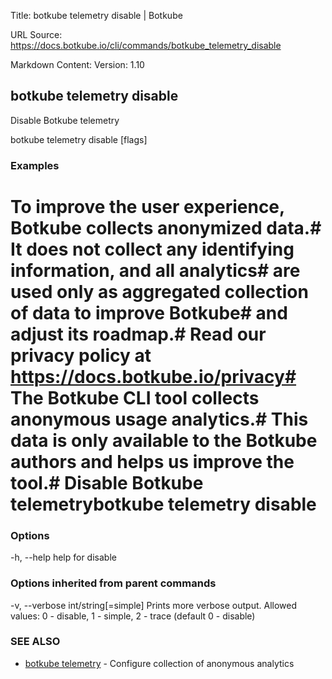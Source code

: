 Title: botkube telemetry disable | Botkube

URL Source: https://docs.botkube.io/cli/commands/botkube_telemetry_disable

Markdown Content:
Version: 1.10

botkube telemetry disable[​](#botkube-telemetry-disable"Directlinktobotkubetelemetrydisable")
---------------------------------------------------------------------------------------------------

Disable Botkube telemetry

botkube telemetry disable [flags]

### Examples[​](#examples"DirectlinktoExamples")

# To improve the user experience, Botkube collects anonymized data.# It does not collect any identifying information, and all analytics# are used only as aggregated collection of data to improve Botkube# and adjust its roadmap.# Read our privacy policy at https://docs.botkube.io/privacy# The Botkube CLI tool collects anonymous usage analytics.# This data is only available to the Botkube authors and helps us improve the tool.# Disable Botkube telemetrybotkube telemetry disable

### Options[​](#options"DirectlinktoOptions")

-h, --help   help for disable

### Options inherited from parent commands[​](#options-inherited-from-parent-commands"DirectlinktoOptionsinheritedfromparentcommands")

-v, --verbose int/string[=simple]   Prints more verbose output. Allowed values: 0 - disable, 1 - simple, 2 - trace (default 0 - disable)

### SEE ALSO[​](#see-also"DirectlinktoSEEALSO")

*   [botkube telemetry](https://docs.botkube.io/cli/commands/botkube_telemetry) - Configure collection of anonymous analytics
